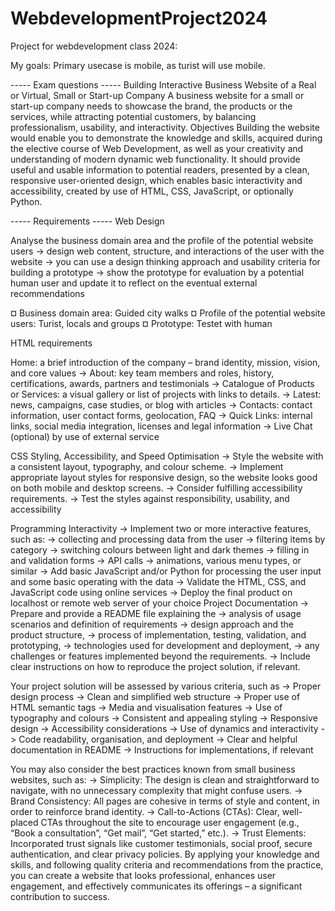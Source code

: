 # WebdevelopmentProject2024
Project for webdevelopment class 2024:

My goals: Primary usecase is mobile, as turist will use mobile.







----- Exam questions -----
Building Interactive Business Website of a Real or Virtual, Small or Start-up Company 
A business website for a small or start-up company needs to showcase the brand, the products or the
services, while attracting potential customers, by balancing professionalism, usability, and interactivity.
Objectives
Building the website would enable you to demonstrate the knowledge and skills, acquired during the
elective course of Web Development, as well as your creativity and understanding of modern dynamic
web functionality.
It should provide useful and usable information to potential readers, presented by a clean, responsive
user-oriented design, which enables basic interactivity and accessibility, created by use of HTML, CSS,
JavaScript, or optionally Python.

----- Requirements -----
Web Design

Analyse the business domain area and the profile of the potential website users
-> design web content, structure, and interactions of the user with the website
-> you can use a design thinking approach and usability criteria for building a prototype
-> show the prototype for evaluation by a potential human user and update it to reflect on the
eventual external recommendations

¤ Business domain area: Guided city walks
¤ Profile of the potential website users: Turist, locals and groups
¤ Prototype: Testet with human

HTML requirements

Home: a brief introduction of the company – brand identity, mission, vision, and core values
-> About: key team members and roles, history, certifications, awards, partners and testimonials
-> Catalogue of Products or Services: a visual gallery or list of projects with links to details.
-> Latest: news, campaigns, case studies, or blog with articles
-> Contacts: contact information, user contact forms, geolocation, FAQ
-> Quick Links: internal links, social media integration, licenses and legal information
-> Live Chat (optional) by use of external service

CSS Styling, Accessibility, and Speed Optimisation
-> Style the website with a consistent layout, typography, and colour scheme.
-> Implement appropriate layout styles for responsive design, so the website looks good on both
mobile and desktop screens.
-> Consider fulfilling accessibility requirements.
-> Test the styles against responsibility, usability, and accessibility

Programming Interactivity
-> Implement two or more interactive features, such as:
-> collecting and processing data from the user
-> filtering items by category
-> switching colours between light and dark themes
-> filling in and validation forms
-> API calls
-> animations, various menu types, or similar
-> Add basic JavaScript and/or Python for processing the user input and some basic operating with
the data
-> Validate the HTML, CSS, and JavaScript code using online services
-> Deploy the final product on localhost or remote web server of your choice
Project Documentation
-> Prepare and provide a README file explaining the
-> analysis of usage scenarios and definition of requirements
-> design approach and the product structure,
-> process of implementation, testing, validation, and prototyping,
-> technologies used for development and deployment,
-> any challenges or features implemented beyond the requirements.
-> Include clear instructions on how to reproduce the project solution, if relevant.

Your project solution will be assessed by various criteria, such as
-> Proper design process
-> Clean and simplified web structure
-> Proper use of HTML semantic tags
-> Media and visualisation features
-> Use of typography and colours
-> Consistent and appealing styling
-> Responsive design
-> Accessibility considerations
-> Use of dynamics and interactivity
-> Code readability, organisation, and deployment
-> Clear and helpful documentation in README
-> Instructions for implementations, if relevant

You may also consider the best practices known from small business websites, such as:
-> Simplicity: The design is clean and straightforward to navigate, with no unnecessary
complexity that might confuse users.
-> Brand Consistency: All pages are cohesive in terms of style and content, in order to reinforce
brand identity.
-> Call-to-Actions (CTAs): Clear, well-placed CTAs throughout the site to encourage user
engagement (e.g., “Book a consultation”, “Get mail”, “Get started,” etc.).
-> Trust Elements: Incorporated trust signals like customer testimonials, social proof, secure
authentication, and clear privacy policies.
By applying your knowledge and skills, and following quality criteria and recommendations from the
practice, you can create a website that looks professional, enhances user engagement, and effectively
communicates its offerings – a significant contribution to success.